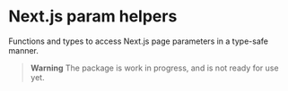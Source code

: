 # Next.js param helpers

Functions and types to access Next.js page parameters in a type-safe manner.

> **Warning**
> The package is work in progress, and is not ready for use yet.
